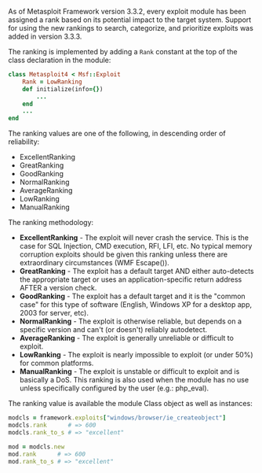 As of Metasploit Framework version 3.3.2, every exploit module has been assigned a rank based on its potential impact to the target system. Support for using the new rankings to search, categorize, and prioritize exploits was added in version 3.3.3.

The ranking is implemented by adding a `Rank` constant at the top of the class declaration in the module:

```ruby
class Metasploit4 < Msf::Exploit
    Rank = LowRanking
    def initialize(info={})
        ...
    end
    ...
end
```

The ranking values are one of the following, in descending order of reliability:

* ExcellentRanking
* GreatRanking
* GoodRanking
* NormalRanking
* AverageRanking
* LowRanking
* ManualRanking

The ranking methodology:

* __ExcellentRanking__ - The exploit will never crash the service. This is the case for SQL Injection, CMD execution, RFI, LFI, etc. No typical memory corruption exploits should be given this ranking unless there are extraordinary circumstances (WMF Escape()).
* __GreatRanking__ - The exploit has a default target AND either auto-detects the appropriate target or uses an application-specific return address AFTER a version check.
* __GoodRanking__ - The exploit has a default target and it is the "common case" for this type of software (English, Windows XP for a desktop app, 2003 for server, etc).
* __NormalRanking__ - The exploit is otherwise reliable, but depends on a specific version and can't (or doesn't) reliably autodetect.
* __AverageRanking__ - The exploit is generally unreliable or difficult to exploit.
* __LowRanking__ - The exploit is nearly impossible to exploit (or under 50%) for common platforms.
* __ManualRanking__ - The exploit is unstable or difficult to exploit and is basically a DoS. This ranking is also used when the module has no use unless specifically configured by the user (e.g.: php_eval).

The ranking value is available the module Class object as well as instances:

```ruby
modcls = framework.exploits["windows/browser/ie_createobject"]
modcls.rank      # => 600
modcls.rank_to_s # => "excellent"

mod = modcls.new
mod.rank      # => 600
mod.rank_to_s # => "excellent"
```